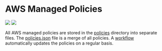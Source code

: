 # AWS Managed Policies

![](https://shields.io/date/1719815714.svg?label=last%20run)
![](https://shields.io/date/1719815714.svg?label=last%20updated)

All AWS managed policies are stored in the [policies](policies) directory into
separate files. The [policies.json](policies/policies.json) file is a merge of
all policies. A [workflow](.github/workflows/list-policies.yaml) automatically
updates the policies on a regular basis.
